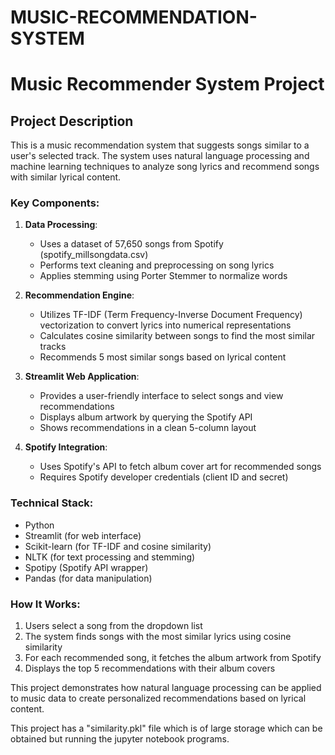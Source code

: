 # MUSIC-RECOMMENDATION-SYSTEM

# Music Recommender System Project

## Project Description

This is a music recommendation system that suggests songs similar to a user's selected track. The system uses natural language processing and machine learning techniques to analyze song lyrics and recommend songs with similar lyrical content.

### Key Components:

1. **Data Processing**:
   - Uses a dataset of 57,650 songs from Spotify (spotify_millsongdata.csv)
   - Performs text cleaning and preprocessing on song lyrics
   - Applies stemming using Porter Stemmer to normalize words

2. **Recommendation Engine**:
   - Utilizes TF-IDF (Term Frequency-Inverse Document Frequency) vectorization to convert lyrics into numerical representations
   - Calculates cosine similarity between songs to find the most similar tracks
   - Recommends 5 most similar songs based on lyrical content

3. **Streamlit Web Application**:
   - Provides a user-friendly interface to select songs and view recommendations
   - Displays album artwork by querying the Spotify API
   - Shows recommendations in a clean 5-column layout

4. **Spotify Integration**:
   - Uses Spotify's API to fetch album cover art for recommended songs
   - Requires Spotify developer credentials (client ID and secret)

### Technical Stack:
- Python
- Streamlit (for web interface)
- Scikit-learn (for TF-IDF and cosine similarity)
- NLTK (for text processing and stemming)
- Spotipy (Spotify API wrapper)
- Pandas (for data manipulation)

### How It Works:
1. Users select a song from the dropdown list
2. The system finds songs with the most similar lyrics using cosine similarity
3. For each recommended song, it fetches the album artwork from Spotify
4. Displays the top 5 recommendations with their album covers

This project demonstrates how natural language processing can be applied to music data to create personalized recommendations based on lyrical content.


This project has a "similarity.pkl" file which is of large storage which can be obtained but running the jupyter notebook programs.
